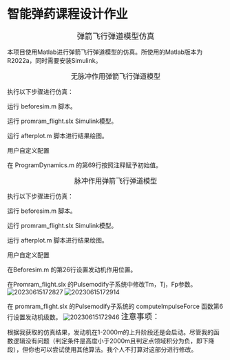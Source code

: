 # 智能弹药课程设计作业
<center><font size= 4>弹箭飞行弹道模型仿真</font></center>

本项目使用Matlab进行弹箭飞行弹道模型的仿真。所使用的Matlab版本为R2022a，同时需要安装Simulink。

<center><font size= 3>无脉冲作用弹箭飞行弹道模型</font></center>

执行以下步骤进行仿真：

运行 beforesim.m 脚本。

运行 promram_flight.slx Simulink模型。

运行 afterplot.m 脚本进行结果绘图。

用户自定义配置

在 ProgramDynamics.m 的第69行按照注释赋予初始值。

<center><font size= 3>脉冲作用弹箭飞行弹道模型</font></center>

执行以下步骤进行仿真：

运行 beforesim.m 脚本。

运行 promram_flight.slx Simulink模型。

运行 afterplot.m 脚本进行结果绘图。

用户自定义配置

在Beforesim.m 的第26行设置发动机作用位置。

在Promram_flight.slx 的Pulsemodify子系统中修改Tm，Tj，Fp参数。 
![20230615172827](https://github.com/badxinxin/pulse-modified-moudle/assets/131271278/8fc830e5-8a88-4f90-870a-8b30cada427c)
![20230615172914](https://github.com/badxinxin/pulse-modified-moudle/assets/131271278/ef416761-5b10-45e5-acb9-8d68d6b34a7a)

在 promram_flight.slx 的Pulsemodify子系统的 computeImpulseForce 函数第6行设置发动机级数。 
![20230615172946](https://github.com/badxinxin/pulse-modified-moudle/assets/131271278/e9a1008e-0d18-4ff2-bca6-0851e9518d83)
<font size= 4>注意事项：</font>

根据我获取的仿真结果，发动机在1-2000m的上升阶段还是会启动。尽管我的函数逻辑没有问题（判定条件是高度小于2000m且判定点领域积分为负，即下降段），但你也可以尝试使用其他算法。我个人不打算对这部分进行修改。
